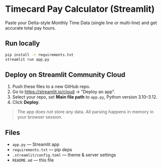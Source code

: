 # Timecard Pay Calculator (Streamlit)

Paste your Delta-style Monthly Time Data (single line or multi-line) and get accurate total pay hours.

## Run locally
```bash
pip install -r requirements.txt
streamlit run app.py
```

## Deploy on Streamlit Community Cloud
1. Push these files to a new GitHub repo.
2. Go to https://streamlit.io/cloud → "Deploy an app".
3. Select your repo, set **Main file path** to `app.py`, Python version 3.10–3.12.
4. Click **Deploy**.

> The app does not store any data. All parsing happens in memory in your browser session.

## Files
- `app.py` — Streamlit app
- `requirements.txt` — pip deps
- `.streamlit/config.toml` — theme & server settings
- `README.md` — this file
